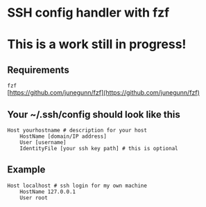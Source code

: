 # SSH config handler with fzf
# This is a work still in progress!

## Requirements
`fzf`<br> 
[https://github.com/junegunn/fzf](https://github.com/junegunn/fzf)

## Your ~/.ssh/config should look like this
```shell
Host yourhostname # description for your host
    HostName [domain/IP address]
    User [username]
    IdentityFile [your ssh key path] # this is optional
```

## Example
```shell
Host localhost # ssh login for my own machine
    HostName 127.0.0.1
    User root
```

